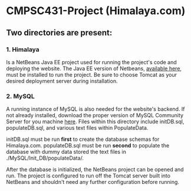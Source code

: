 # CMPSC431-Project (Himalaya.com)
## Two directories are present:
### 1. Himalaya

Is a NetBeans Java EE project used for running the project's code and deploying the website. The Java EE version of Netbeans, [available here](https://netbeans.org/downloads/), must be installed to run the project. Be sure to choose Tomcat as your desired deployment server during installation.

### 2. MySQL

A running instance of MySQL is also needed for the website's backend. If not already installed, download the proper version of MySQL Community Server for you machine [here](https://dev.mysql.com/downloads/mysql/). Files within this directory include initDB.sql, populateDB.sql, and various text files within PopulateData.

initDB.sql must be run __first__ to create the database schemas for Himalaya.com. populateDB.sql must be run __second__ to populate the database with dummy data stored the text files in ./MySQL/Init_DB/populateData/.


After the database is initialized, the NetBeans project can be opened and run. The project is configured to run off the Tomcat server built into NetBeans and shouldn't need any further configuration before running.
